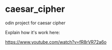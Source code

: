 # caesar_cipher
odin project for caesar cipher

Explain how it's work here:

https://www.youtube.com/watch?v=fR8rVR72a6o

